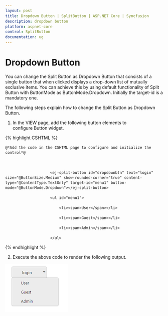 ```yaml
---
layout: post
title: Dropdown Button | SplitButton | ASP.NET Core | Syncfusion
description: dropdown button
platform: aspnet-core
control: SplitButton
documentation: ug
---
```


# Dropdown Button

You can change the Split Button as Dropdown Button that consists of a single button that when clicked displays a drop-down list of mutually exclusive items. You can achieve this by using default functionality of Split Button with ButtonMode as ButtonMode.Dropdown. Initially the target-id is a mandatory one.

The following steps explain how to change the Split Button as Dropdown Button.

1. In the VIEW page, add the following button elements to configure Button widget.

 {% highlight CSHTML %}


	@*Add the code in the CSHTML page to configure and initialize the control*@



                        <ej-split-button id="dropdownbtn" text="login" size="@ButtonSize.Medium" show-rounded-corner="true" content-type="@ContentType.TextOnly" target-id="menu1" button-mode="@ButtonMode.Dropdown"></ej-split-button>

                        <ul id="menu1">

                            <li><span>User</span></li>

                            <li><span>Guest</span></li>

                            <li><span>Admin</span></li>

                        </ul>


{% endhighlight %}
  



2. Execute the above code to render the following output.

![](Dropdown-Button_images/Dropdown-Button_img1.png)






